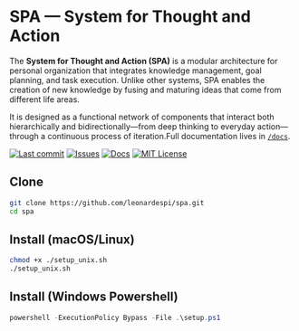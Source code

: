 # SPA — System for Thought and Action

The **System for Thought and Action (SPA)** is a modular architecture for personal organization that integrates knowledge management, goal planning, and task execution. Unlike other systems, SPA enables the creation of new knowledge by fusing and maturing ideas that come from different life areas.

It is designed as a functional network of components that interact both hierarchically and bidirectionally—from deep thinking to everyday action—through a continuous process of iteration.Full documentation lives in [`/docs`](docs/).

[![Last commit](https://img.shields.io/github/last-commit/leonardespi/spa?style=flat-square)](https://github.com/leonardespi/spa/commits)  [![Issues](https://img.shields.io/github/issues/leonardespi/spa?style=flat-square)](https://github.com/leonardespi/spa/issues)  [![Docs](https://img.shields.io/badge/docs-available-blue?style=flat-square)](docs/)  [![MIT License](https://img.shields.io/badge/License-MIT-green.svg)](https://choosealicense.com/licenses/mit/)



## Clone
```bash
git clone https://github.com/leonardespi/spa.git
cd spa
```

## Install (macOS/Linux)
```bash
chmod +x ./setup_unix.sh
./setup_unix.sh
```

## Install (Windows Powershell)
```powershell
powershell -ExecutionPolicy Bypass -File .\setup.ps1
```
